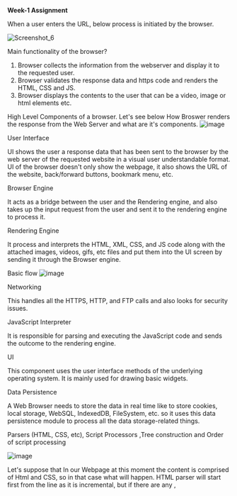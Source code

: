 **Week-1 Assignment**

When a user enters the URL, below process is initiated by the browser.

![Screenshot_6](https://user-images.githubusercontent.com/91394678/168429759-2f887202-0013-44cb-873c-758f366f597f.png)

Main functionality of the browser?
 1. Browser collects the information from the webserver and display it to the requested user.
 2. Browser validates the response data and https code and renders the HTML, CSS and JS.
 3. Browser displays the contents to the user that can be a video, image or html elements etc.

High Level Components of a browser.
Let's see below How Broswer renders the response from the Web Server and what are it's components.
![image](https://user-images.githubusercontent.com/91394678/168430489-6e3b524b-ace6-4dbd-b2bb-ebcbb49b4a56.png)

User Interface

UI shows the user a response data that has been sent to the browser by the web server of the requested website in a visual user understandable format.
UI of the browser doesn't only show the webpage, it also shows the URL of the website, back/forward buttons, bookmark menu, etc.

Browser Engine

It acts as a bridge between the user and the Rendering engine, and also takes up the input request from the user and sent it to the rendering engine to process it.

Rendering Engine

It process and interprets the HTML, XML, CSS, and JS code along with the attached images, videos, gifs, etc files and put them into the UI screen by sending it through the Browser engine.

 Basic flow
 ![image](https://user-images.githubusercontent.com/91394678/168480675-6c252eff-d6eb-4c7b-a89f-fefc7042c872.png)

Networking

This handles all the HTTPS, HTTP, and FTP calls and also looks for security issues.

JavaScript Interpreter

It is responsible for parsing and executing the JavaScript code and sends the outcome to the rendering engine.

UI

This component uses the user interface methods of the underlying operating system. It is mainly used for drawing basic widgets.

Data Persistence

A Web Browser needs to store the data in real time like to store cookies, local storage, WebSQL, IndexedDB, FileSystem, etc. so it uses this data persistence module to process all the data storage-related things.


Parsers (HTML, CSS, etc), Script Processors ,Tree construction and Order of script processing

![image](https://user-images.githubusercontent.com/91394678/168481898-4424af88-d146-490a-aa79-4b5f805ed28d.png)

Let's suppose that In our Webpage at this moment the content is comprised of Html and CSS, so in that case what will happen.
HTML parser will start first from the line <html> as it is incremental, but if there are any <link>, <script> and <style> tag is there then the HTML parsing will stop and it will then parse the CSS or JS first, after css is download then HTML parsing 
will again fetch by the engine, until any other <link>, <script> and <style> tag in between the files.
After successful parsing we will have a complete render tree with HTML DOM and CSSOM, then the layout will happen, and then painting on screen starts.


![image](https://user-images.githubusercontent.com/91394678/168482317-b62d86b6-de1e-483d-8ff5-197eeb147529.png)


Layout and Painting
When the renderer is created and added to the tree, it does not have a position and size. Calculating these values is called layout.
The layout is a recursive process — it begins at the root renderer, which corresponds to the <html> element of the HTML document. The layout continues recursively through a part of the entire renderer hierarchy, computing geometric info for each renderer that requires it.
The position of the root renderer is 0,0 and its dimensions have the size of the visible part of the browser window (a.k.a. the viewport).
In the paint stage, the renderer tree is traversed and the renderer’s paint() method is called to display the content on the screen.




